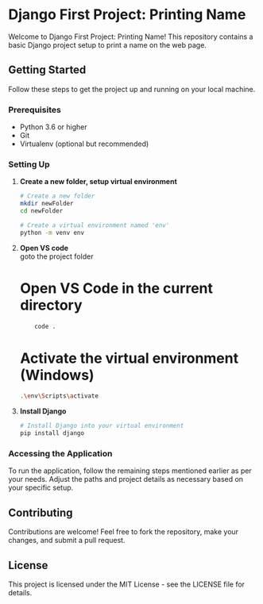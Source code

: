 # Django First Project: Printing Name

Welcome to Django First Project: Printing Name! This repository contains a basic Django project setup to print a name on the web page.

## Getting Started

Follow these steps to get the project up and running on your local machine.

### Prerequisites

- Python 3.6 or higher
- Git
- Virtualenv (optional but recommended)

### Setting Up

1. **Create a new folder, setup virtual environment**

    ```bash
    # Create a new folder
    mkdir newFolder
    cd newFolder

    # Create a virtual environment named 'env'
    python -m venv env
    ```

2. **Open VS code**  
   goto the project folder
    # Open VS Code in the current directory
    ```bash
        code .
    ```
    # Activate the virtual environment (Windows)
    ``` bash
    .\env\Scripts\activate
    ```


2. **Install Django**

    ```bash
    # Install Django into your virtual environment
    pip install django
    ```

### Accessing the Application

To run the application, follow the remaining steps mentioned earlier as per your needs. Adjust the paths and project details as necessary based on your specific setup.

## Contributing

Contributions are welcome! Feel free to fork the repository, make your changes, and submit a pull request.

## License

This project is licensed under the MIT License - see the LICENSE file for details.

